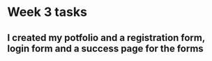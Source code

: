 # Week 3 tasks
## I created my potfolio and a registration form, login form and a success page for the forms
